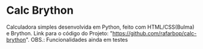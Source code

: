 # Calc Brython
 
Calculadora simples desenvolvida em Python,
feito com HTML/CSS(Bulma) e Brython.
Link para o código do Projeto: "https://github.com/rafarbop/calc-brython".
OBS.: Funcionalidades ainda em testes
